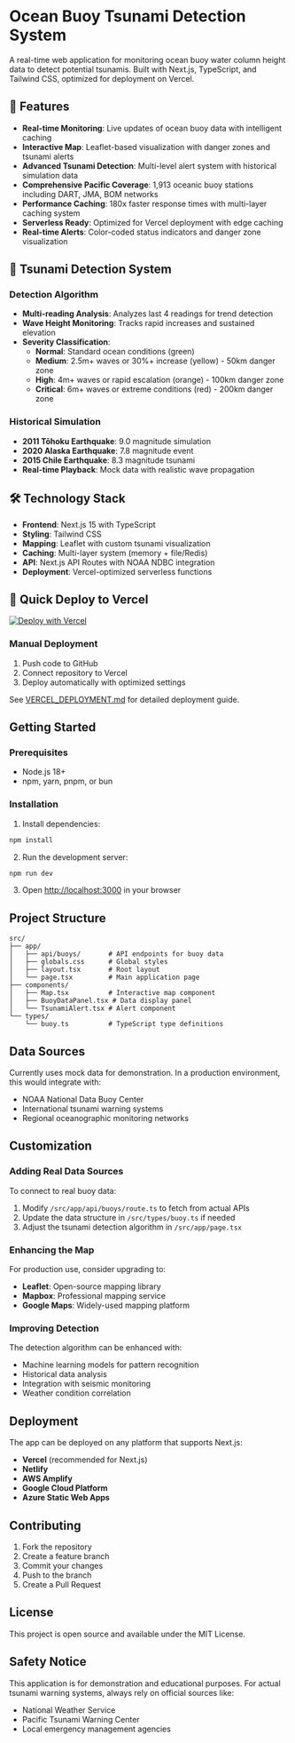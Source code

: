 # Ocean Buoy Tsunami Detection System

A real-time web application for monitoring ocean buoy water column height data to detect potential tsunamis. Built with Next.js, TypeScript, and Tailwind CSS, optimized for deployment on Vercel.

## 🌊 Features

- **Real-time Monitoring**: Live updates of ocean buoy data with intelligent caching
- **Interactive Map**: Leaflet-based visualization with danger zones and tsunami alerts
- **Advanced Tsunami Detection**: Multi-level alert system with historical simulation data
- **Comprehensive Pacific Coverage**: 1,913 oceanic buoy stations including DART, JMA, BOM networks
- **Performance Caching**: 180x faster response times with multi-layer caching system
- **Serverless Ready**: Optimized for Vercel deployment with edge caching
- **Real-time Alerts**: Color-coded status indicators and danger zone visualization

## 🚨 Tsunami Detection System

### Detection Algorithm
- **Multi-reading Analysis**: Analyzes last 4 readings for trend detection
- **Wave Height Monitoring**: Tracks rapid increases and sustained elevation
- **Severity Classification**:
  - **Normal**: Standard ocean conditions (green)
  - **Medium**: 2.5m+ waves or 30%+ increase (yellow) - 50km danger zone
  - **High**: 4m+ waves or rapid escalation (orange) - 100km danger zone  
  - **Critical**: 6m+ waves or extreme conditions (red) - 200km danger zone

### Historical Simulation
- **2011 Tōhoku Earthquake**: 9.0 magnitude simulation
- **2020 Alaska Earthquake**: 7.8 magnitude event
- **2015 Chile Earthquake**: 8.3 magnitude tsunami
- **Real-time Playback**: Mock data with realistic wave propagation

## 🛠 Technology Stack

- **Frontend**: Next.js 15 with TypeScript
- **Styling**: Tailwind CSS
- **Mapping**: Leaflet with custom tsunami visualization
- **Caching**: Multi-layer system (memory + file/Redis)
- **API**: Next.js API Routes with NOAA NDBC integration
- **Deployment**: Vercel-optimized serverless functions

## 🚀 Quick Deploy to Vercel

[![Deploy with Vercel](https://vercel.com/button)](https://vercel.com/new/clone?repository-url=https://github.com/yourusername/oceans-and-seas)

### Manual Deployment
1. Push code to GitHub
2. Connect repository to Vercel
3. Deploy automatically with optimized settings

See [VERCEL_DEPLOYMENT.md](./VERCEL_DEPLOYMENT.md) for detailed deployment guide.

## Getting Started

### Prerequisites

- Node.js 18+ 
- npm, yarn, pnpm, or bun

### Installation

1. Install dependencies:
```bash
npm install
```

2. Run the development server:
```bash
npm run dev
```

3. Open [http://localhost:3000](http://localhost:3000) in your browser

## Project Structure

```
src/
├── app/
│   ├── api/buoys/       # API endpoints for buoy data
│   ├── globals.css      # Global styles
│   ├── layout.tsx       # Root layout
│   └── page.tsx         # Main application page
├── components/
│   ├── Map.tsx          # Interactive map component
│   ├── BuoyDataPanel.tsx # Data display panel
│   └── TsunamiAlert.tsx # Alert component
└── types/
    └── buoy.ts          # TypeScript type definitions
```

## Data Sources

Currently uses mock data for demonstration. In a production environment, this would integrate with:
- NOAA National Data Buoy Center
- International tsunami warning systems
- Regional oceanographic monitoring networks

## Customization

### Adding Real Data Sources

To connect to real buoy data:

1. Modify `/src/app/api/buoys/route.ts` to fetch from actual APIs
2. Update the data structure in `/src/types/buoy.ts` if needed
3. Adjust the tsunami detection algorithm in `/src/app/page.tsx`

### Enhancing the Map

For production use, consider upgrading to:
- **Leaflet**: Open-source mapping library
- **Mapbox**: Professional mapping service
- **Google Maps**: Widely-used mapping platform

### Improving Detection

The detection algorithm can be enhanced with:
- Machine learning models for pattern recognition
- Historical data analysis
- Integration with seismic monitoring
- Weather condition correlation

## Deployment

The app can be deployed on any platform that supports Next.js:

- **Vercel** (recommended for Next.js)
- **Netlify**
- **AWS Amplify**
- **Google Cloud Platform**
- **Azure Static Web Apps**

## Contributing

1. Fork the repository
2. Create a feature branch
3. Commit your changes
4. Push to the branch
5. Create a Pull Request

## License

This project is open source and available under the MIT License.

## Safety Notice

This application is for demonstration and educational purposes. For actual tsunami warning systems, always rely on official sources like:
- National Weather Service
- Pacific Tsunami Warning Center
- Local emergency management agencies
